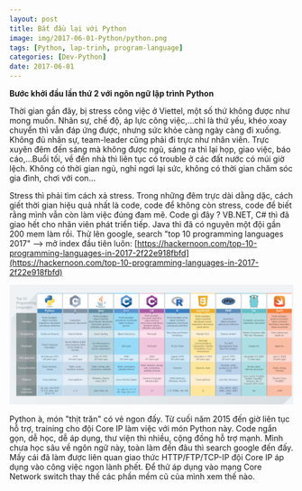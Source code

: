 ```yaml
---
layout: post
title: Bắt đầu lại với Python
image: img/2017-06-01-Python/python.png
tags: [Python, lap-trinh, program-language]
categories: [Dev-Python]
date: 2017-06-01
---
```



**Bước khởi đầu lần thứ 2 với ngôn ngữ lập trình Python**

Thời gian gần đây, bị stress công việc ở Viettel, một số thứ không được như mong muốn. Nhân sự, chế độ, áp lực công việc,...chỉ là thứ yếu, khéo xoay chuyển thì vẫn đáp ứng được, nhưng sức khỏe càng ngày càng đi xuống. Không đủ nhân sự, team-leader cũng phải đi trực như nhân viên. Trực xuyên đêm đến sáng mà không được ngủ, sáng ra thì lại họp, giao việc, báo cáo,...Buổi tối, về đến nhà thì liên tục có trouble ở các đất nước có múi giờ lệch. Không có thời gian ngủ, nghỉ ngơi lại sức, không có thời gian chăm sóc gia đình, chơi với con...

Stress thì phải tìm cách xả stress. Trong những đêm trực dài dằng dặc, cách giết thời gian hiệu quả nhất là code, code để không còn stress, code để biết rằng mình vẫn còn làm việc đúng đam mê. Code gì đây ? VB.NET, C# thì đã giao hết cho nhân viên phát triển tiếp. Java thì đã có nguyên một đội gần 200 mem làm rồi. Thử lên google, search "top 10 programming languages 2017" --> mở index đầu tiên luôn: 
[https://hackernoon.com/top-10-programming-languages-in-2017-2f22e918fbfd](https://hackernoon.com/top-10-programming-languages-in-2017-2f22e918fbfd)

![TOP10](/img/2017-06-01-Python/top10.png)

Python à, món "thịt trăn" có vẻ ngon đấy. Từ cuối năm 2015 đến giờ liên tục hỗ trợ, training cho đội Core IP làm việc với món Python này. Code ngắn gọn, dễ học, dễ áp dụng, thư viện thì nhiều, cộng đồng hỗ trợ mạnh. Mình chưa học sâu về ngôn ngữ này, toàn làm đến đâu thì search google đến đấy. Mấy cái đã làm được liên quan giao thức HTTP/FTP/TCP-IP đội Core IP áp dụng vào công việc ngon lành phết. Để thử áp dụng vào mạng Core Network switch thay thế các phần mềm cũ của mình xem thế nào.
